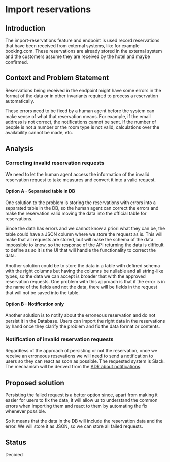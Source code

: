 # Import reservations

## Introduction

The import-reservations feature and endpoint is used record reservations that
have been received from external systems, like for example booking.com.
These reservations are already stored in the external system and the customers
assume they are received by the hotel and maybe confirmed.

## Context and Problem Statement

Reservations being received in the endpoint might have some errors in the format of the data
or in other invariants required to process a reservation automatically.

These errors need to be fixed by a human agent before the system can make sense of what that reservation
means. For example, if the email address is not correct, the notifications cannot be sent. If the
number of people is not a number or the room type is not valid, calculations over the availability cannot
be made, etc.

## Analysis

### Correcting invalid reservation requests

We need to let the human agent access the information of the invalid reservation request to take measures and
convert it into a valid request.

#### Option A - Separated table in DB

One solution to the problem is storing the reservations with errors into a separated table in the DB, so the human agent can
correct the errors and make the reservation valid moving the data into the official table for reservations.

Since the data has errors and we cannot know a priori what they can be, the table could have a JSON column where
we store the request as is. This will make that all requests are stored, but will make the schema of the data
impossible to know, so the response of the API returning the data is difficult to define as so it is the UI that will
handle the functionality to correct the data.

Another solution could be to store the data in a table with defined schema with the right columns but having the columns
be nullable and all string-like types, so the data we can accept is broader that with the approved reservation requests.
One problem with this approach is that if the error is in the name of the fields and not the data, there will be fields
in the request that will not be saved into the table.

#### Option B - Notification only

Another solution is to notify about the erroneous reservation and do not persist it in the Database.
Users can import the right data in the reservations by hand once they clarify the problem and fix the data format
or contents.

### Notification of invalid reservation requests

Regardless of the approach of persisting or not the reservation, once we receive an erroneous resevations we will need to send a
notification to users so they can react as soon as possible.
The requested system is Slack. The mechanism will be derived from the [ADR about notifications](2022-07-18-notifications.md).

## Proposed solution

Persisting the failed request is a better option since, apart from making it easier for users to fix the data, it will allow us to understand the common errors when importing them and react to them by automating the fix whenever possible.

So it means that the data in the DB will include the reservation data and the error.
We will store it as JSON, so we can store all failed requests.

## Status

Decided
